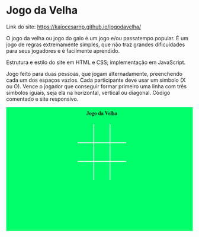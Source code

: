 # Jogo da Velha

Link do site:  https://kaiocesarnp.github.io/jogodavelha/

O jogo da velha ou jogo do galo é um jogo e/ou passatempo popular. É um jogo de regras extremamente simples, que não traz grandes dificuldades para seus jogadores e é facilmente aprendido.

Estrutura e estilo do site em HTML e CSS; implementação em JavaScript. 

Jogo feito para duas pessoas,  que jogam alternadamente, preenchendo cada um dos espaços vazios. Cada participante deve usar um símbolo (X ou O). Vence o jogador que conseguir formar primeiro uma linha com três símbolos iguais, seja ela na horizontal, vertical ou diagonal. Código comentado e site responsivo.

![Imagem da Aplicação](jogodavelha.jpg)
